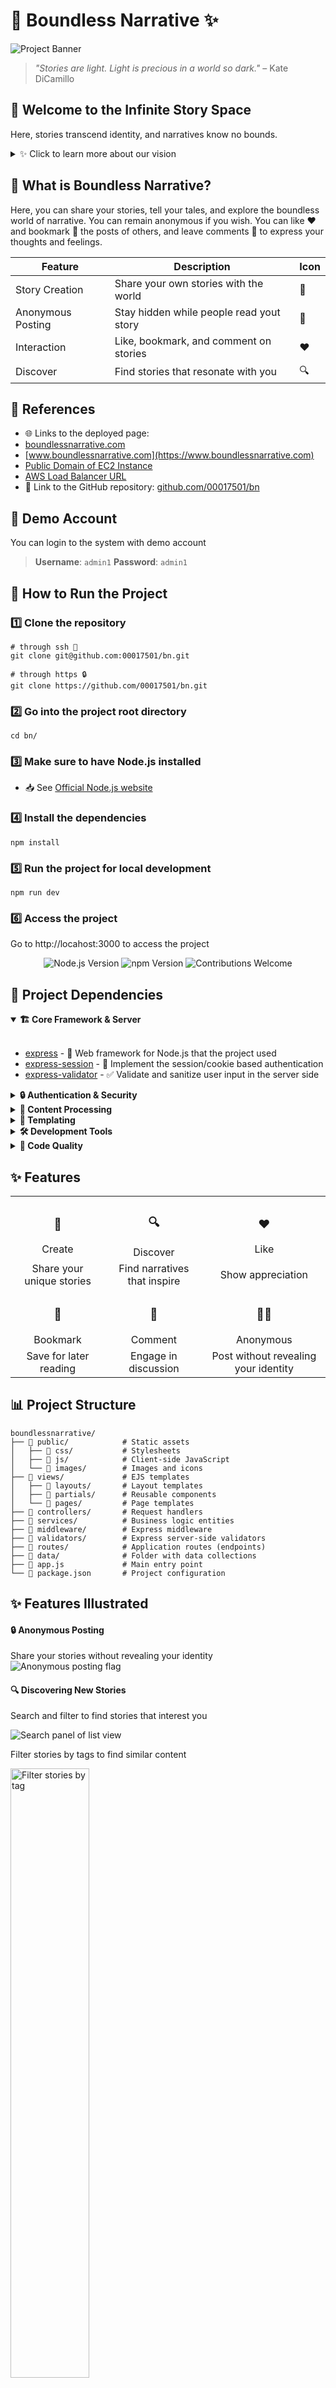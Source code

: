 # 🌠 Boundless Narrative ✨

![Project Banner](.github/readme-banner.png)

> *"Stories are light. Light is precious in a world so dark."* – Kate DiCamillo

## 🌌 Welcome to the Infinite Story Space

Here, stories transcend identity, and narratives know no bounds.

<details>
<summary>✨ Click to learn more about our vision</summary>
<br>
We believe that storytelling is the most powerful form of human expression. Boundless Narrative was created to provide a space where anyone can share their voice without fear or limitation.
</details>

## 💫 What is Boundless Narrative?

Here, you can share your stories, tell your tales, and explore the boundless world of narrative. You can remain anonymous if you wish. You can like ❤️ and bookmark 🔖 the posts of others, and leave comments 💬 to express your thoughts and feelings.

<!-- PROJECT FEATURES TABLE -->
| Feature | Description | Icon |
|---------|-------------|------|
| Story Creation | Share your own stories with the world | 📝 |
| Anonymous Posting | Stay hidden while people read yout story  | 🌙 |
| Interaction | Like, bookmark, and comment on stories | ❤️ |
| Discover | Find stories that resonate with you | 🔍 |

## 🔗 References

- 🌐 Links to the deployed page: 
- [boundlessnarrative.com](https://boundlessnarrative.com)
- [www.boundlessnarrative.com](https://www.boundlessnarrative.com)
- [Public Domain of EC2 Instance](http://3.89.104.190/) 
- [AWS Load Balancer URL](https://boundless-narrative-lb-2051809694.us-east-1.elb.amazonaws.com/) 
- 📂 Link to the GitHub repository: [github.com/00017501/bn](https://github.com/00017501/bn)

## 🎫 Demo Account
You can login to the system with demo account

> **Username**: `admin1`
> **Password**: `admin1`

## 🚀 How to Run the Project

### 1️⃣ Clone the repository
```shell
# through ssh 🔐
git clone git@github.com:00017501/bn.git

# through https 🔒
git clone https://github.com/00017501/bn.git
```

### 2️⃣ Go into the project root directory
```shell
cd bn/
```

### 3️⃣ Make sure to have Node.js installed
- 📥 See [Official Node.js website](https://nodejs.org/en/download)

### 4️⃣ Install the dependencies
```shell
npm install
```

### 5️⃣ Run the project for local development
```shell
npm run dev
```
### 6️⃣ Access the project
Go to http://locahost:3000 to access the project

<div align="center">
  <img src="https://img.shields.io/badge/node-%3E%3D%2016.0.0-brightgreen" alt="Node.js Version">
  <img src="https://img.shields.io/badge/npm-%3E%3D%208.0.0-blue" alt="npm Version">
  <img src="https://img.shields.io/badge/contributions-welcome-orange" alt="Contributions Welcome">
</div>

## 🤖 Project Dependencies

<details open>
<summary><b>🏗️ Core Framework & Server</b></summary>
<br>

- [express](https://expressjs.com/) - 🚂 Web framework for Node.js that the project used
- [express-session](https://www.npmjs.com/package/express-session) - 🔑 Implement the session/cookie based authentication
- [express-validator](https://express-validator.github.io/docs/) - ✅ Validate and sanitize user input in the server side

</details>

<details>
<summary><b>🔒 Authentication & Security</b></summary>
<br>

- [bcrypt](https://www.npmjs.com/package/bcrypt) - 🔐 Password hashing with secure salts

</details>

<details>
<summary><b>📝 Content Processing</b></summary>
<br>

- [marked](https://www.npmjs.com/package/marked) - ✍️ Parses the markdown to HTML
- [DOMPurify](https://www.npmjs.com/package/dompurify) - 𝌞 Cleans the html and helps to render the html elements

</details>

<details>
<summary><b>🎨 Templating</b></summary>
<br>

- [ejs](https://www.npmjs.com/package/ejs) - 🖌️ Embedded JavaScript templates for dynamic HTML
- [express-ejs-layouts](https://github.com/expressjs/express-ejs-layouts) - 📐 Layouts support for EJS in Express

</details>

<details>
<summary><b>🛠️ Development Tools</b></summary>
<br>

- [nodemon](https://www.npmjs.com/package/nodemon) - 🔄 Server runner that can auto-restart in case of changes during development

</details>

<details>
<summary><b>🧹 Code Quality</b></summary>
<br>

- [eslint](https://www.npmjs.com/package/eslint) - 🔍 Code linting for clean, consistent JavaScript

</details>

## ✨ Features

<div align="center">
  <table>
    <tr>
      <td align="center"><h3>📝</h3>Create</td>
      <td align="center"><h3>🔍</h3>Discover</td>
      <td align="center"><h3>❤️</h3>Like</td>
    </tr>
    <tr>
      <td align="center">Share your unique stories</td>
      <td align="center">Find narratives that inspire</td>
      <td align="center">Show appreciation</td>
    </tr>
    <tr>
      <td align="center"><h3>🔖</h3>Bookmark</td>
      <td align="center"><h3>💬</h3>Comment</td>
      <td align="center"><h3>😶‍🌫️</h3>Anonymous</td>
    </tr>
    <tr>
      <td align="center">Save for later reading</td>
      <td align="center">Engage in discussion</td>
      <td align="center">Post without revealing your identity</td>
    </tr>
  </table>
</div>

## 📊 Project Structure
```
boundlessnarrative/
├── 📁 public/            # Static assets
│   ├── 📁 css/           # Stylesheets
│   ├── 📁 js/            # Client-side JavaScript
│   └── 📁 images/        # Images and icons
├── 📁 views/             # EJS templates
│   ├── 📁 layouts/       # Layout templates
│   ├── 📁 partials/      # Reusable components
│   └── 📁 pages/         # Page templates
├── 📁 controllers/       # Request handlers
├── 📁 services/          # Business logic entities
├── 📁 middleware/        # Express middleware
├── 📁 validators/        # Express server-side validators
├── 📁 routes/            # Application routes (endpoints)
├── 📁 data/              # Folder with data collections
├── 📄 app.js             # Main entry point
└── 📄 package.json       # Project configuration
```

## ✨ Features Illustrated

#### 🔒 Anonymous Posting
Share your stories without revealing your identity
![Anonymous posting flag](.github/features/anonymous-posts.png)

#### 🔍 Discovering New Stories
Search and filter to find stories that interest you

![Search panel of list view](.github/features/post-search.png)

Filter stories by tags to find similar content

<img src=".github/features/post-filter-by-tag.png" alt="Filter stories by tag" width="50%"/>

#### ⚡ Story Actions

Like and bookmark stories. Authors can also edit and delete their content

<img src=".github/features/post-actions.png" alt="Story actions" width="100%"/>

#### 💬 Commenting on Stories

Engage with authors by leaving comments

<img src=".github/features/post-comments.png" alt="Comment section" width="100%"/>